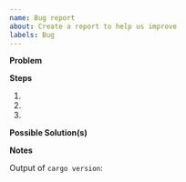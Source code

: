```yaml
---
name: Bug report
about: Create a report to help us improve
labels: Bug
---
```


<!-- Thanks for filing a 🐛 bug report 😄! -->

**Problem**
<!-- A clear and concise description of what the bug is. -->
<!-- including what currently happens and what you expected to happen. -->

**Steps**
<!-- The steps to reproduce the bug. -->
1.
2.
3.

**Possible Solution(s)**
<!-- Not obligatory, but suggest a fix/reason for the bug, -->
<!-- or ideas how to implement the addition or change -->

**Notes**

Output of `cargo version`:

<!-- Also, any additional context or information you feel may be relevant to the issue. -->
<!-- (e.g rust version, OS platform/distribution/version, target toolchain(s), release channel.. -->
